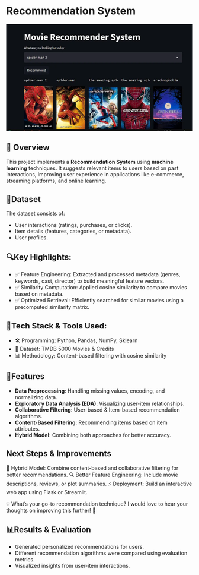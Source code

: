 
# Recommendation System

![Image_Alt](Recommender_system.png)

## 📌 Overview  
This project implements a **Recommendation System** using **machine learning** techniques. It suggests relevant items to users based on past interactions, improving user experience in applications like e-commerce, streaming platforms, and online learning.


## 📂Dataset  
The dataset consists of:  
- User interactions (ratings, purchases, or clicks).  
- Item details (features, categories, or metadata).  
- User profiles.

## 🔍Key Highlights:
- ✅ Feature Engineering: Extracted and processed metadata (genres, keywords, cast, director) 
      to build meaningful feature vectors.
- ✅ Similarity Computation: Applied cosine similarity to compare movies based on metadata.
- ✅ Optimized Retrieval: Efficiently searched for similar movies using a precomputed 
      similarity matrix.

## 📌Tech Stack & Tools Used:
- 🛠 Programming: Python, Pandas, NumPy, Sklearn
- 📂 Dataset: TMDB 5000 Movies & Credits
- 📊 Methodology: Content-based filtering with cosine similarity

## 🚀Features  
- **Data Preprocessing**: Handling missing values, encoding, and normalizing data.  
- **Exploratory Data Analysis (EDA)**: Visualizing user-item relationships.  
- **Collaborative Filtering**: User-based & Item-based recommendation algorithms.  
- **Content-Based Filtering**: Recommending items based on item attributes.  
- **Hybrid Model**: Combining both approaches for better accuracy.

## Next Steps & Improvements
🚀 Hybrid Model: Combine content-based and collaborative filtering for better recommendations.
🔍 Better Feature Engineering: Include movie descriptions, reviews, or plot summaries.
⚡ Deployment: Build an interactive web app using Flask or Streamlit.

💡 What’s your go-to recommendation technique? I would love to hear your thoughts on improving this further! 🚀

## 📊Results & Evaluation
- Generated personalized recommendations for users.
- Different recommendation algorithms were compared using evaluation metrics.
- Visualized insights from user-item interactions.
